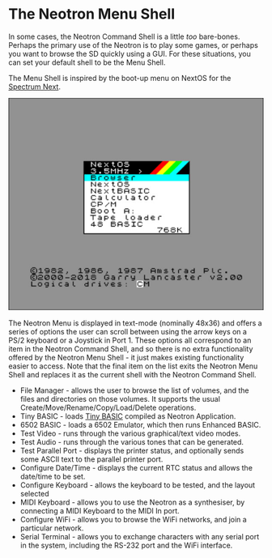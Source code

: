# The Neotron Menu Shell

In some cases, the Neotron Command Shell is a little *too* bare-bones. Perhaps the primary use of the Neotron is to play some games, or perhaps you want to browse the SD quickly using a GUI. For these situations, you can set your default shell to be the Menu Shell.

The Menu Shell is inspired by the boot-up menu on NextOS for the [Spectrum Next].

![The Spectrum Next NextOS boot menu](./system_next_menu.jpg)

The Neotron Menu is displayed in text-mode (nominally 48x36) and offers a series of options the user can scroll between using the arrow keys on a PS/2 keyboard or a Joystick in Port 1. These options all correspond to an item in the Neotron Command Shell, and so there is no extra functionality offered by the Neotron Menu Shell - it just makes existing functionality easier to access. Note that the final item on the list exits the Neotron Menu Shell and replaces it as the current shell with the Neotron Command Shell.

* File Manager - allows the user to browse the list of volumes, and the files and directories on those volumes. It supports the usual Create/Move/Rename/Copy/Load/Delete operations.
* Tiny BASIC - loads [Tiny BASIC] compiled as Neotron Application.
* 6502 BASIC - loads a 6502 Emulator, which then runs Enhanced BASIC.
* Test Video - runs through the various graphical/text video modes.
* Test Audio - runs through the various tones that can be generated.
* Test Parallel Port - displays the printer status, and optionally sends some ASCII text to the parallel printer port.
* Configure Date/Time - displays the current RTC status and allows the date/time to be set.
* Configure Keyboard - allows the keyboard to be tested, and the layout selected 
* MIDI Keyboard - allows you to use the Neotron as a synthesiser, by connecting a MIDI Keyboard to the MIDI In port.
* Configure WiFi - allows you to browse the WiFi networks, and join a particular network.
* Serial Terminal - allows you to exchange characters with any serial port in the system, including the RS-232 port and the WiFi interface.

[Spectrum Next]: https://www.specnext.com/
[Tiny BASIC]: https://en.wikipedia.org/wiki/Tiny_BASIC
[Enhanced BASIC]: http://retro.hansotten.nl/6502-sbc/lee-davison-web-site/enhanced-6502-basic/